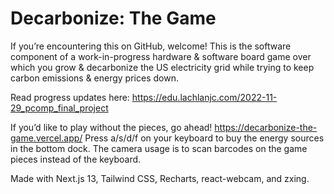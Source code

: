 # Decarbonize: The Game

If you’re encountering this on GitHub, welcome! This is the software component of a work-in-progress hardware & software board game over which you grow & decarbonize the US electricity grid while trying to keep carbon emissions & energy prices down.

Read progress updates here: <https://edu.lachlanjc.com/2022-11-29_pcomp_final_project>

If you’d like to play without the pieces, go ahead! <https://decarbonize-the-game.vercel.app/> Press a/s/d/f on your keyboard to buy the energy sources in the bottom dock. The camera usage is to scan barcodes on the game pieces instead of the keyboard.

Made with Next.js 13, Tailwind CSS, Recharts, react-webcam, and zxing.
